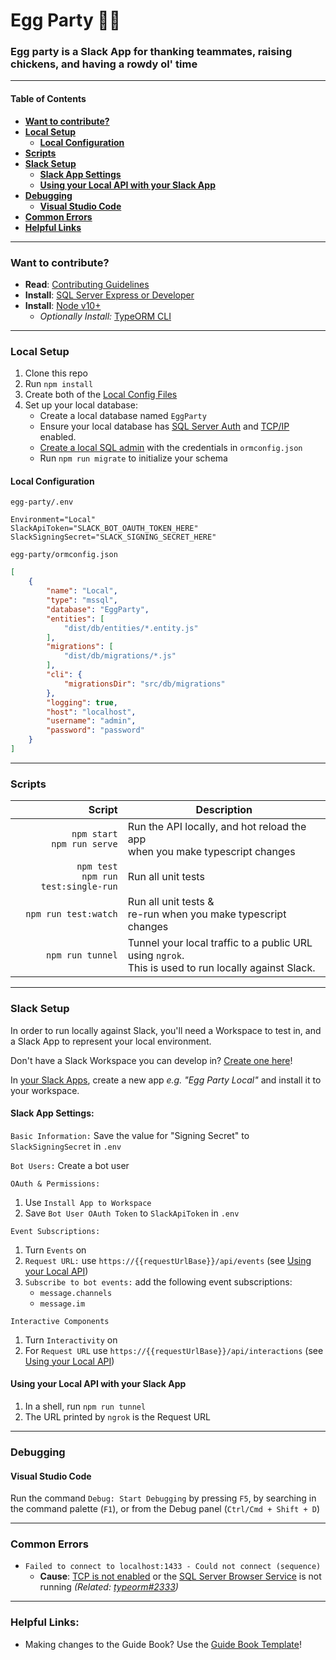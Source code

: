 # Egg Party 🥚🎉

### Egg party is a Slack App for thanking teammates, raising chickens, and having a rowdy ol' time

---

#### Table of Contents
- [**Want to contribute?**](#want-to-contribute)
- [**Local Setup**](#local-setup)
    - [**Local Configuration**](#local-configuration)
- [**Scripts**](#scripts)
- [**Slack Setup**](#slack-setup)
    - [**Slack App Settings**](#slack-app-settings)
    - [**Using your Local API with your Slack App**](#using-your-local-api-with-your-slack-app)
- [**Debugging**](#debugging)
    - [**Visual Studio Code**](#visual-studio-code)
- [**Common Errors**](#common-errors)
- [**Helpful Links**](#helpful-links)

---

### **Want to contribute?**

* **Read**: [Contributing Guidelines](CONTRIBUTING.md)
* **Install**: [SQL Server Express or Developer][sql-server-download]
* **Install**: [Node v10+][node-download]
    * *Optionally Install:* [TypeORM CLI][typeorm-install]

---

### **Local Setup**
1. Clone this repo
1. Run `npm install`
1. Create both of the [Local Config Files](#local-configuration-files)
1. Set up your local database:
    * Create a local database named `EggParty`
    * Ensure your local database has [SQL Server Auth][sql-server-auth-mode] and [TCP/IP][sql-enable-tcp] enabled.
    * [Create a local SQL admin][create-sql-admin] with the credentials in `ormconfig.json`
    * Run `npm run migrate` to initialize your schema

#### **Local Configuration**
`egg-party/.env`
```ahk
Environment="Local"
SlackApiToken="SLACK_BOT_OAUTH_TOKEN_HERE"
SlackSigningSecret="SLACK_SIGNING_SECRET_HERE"
```

`egg-party/ormconfig.json`
```json
[
    {
        "name": "Local",
        "type": "mssql",
        "database": "EggParty",
        "entities": [
            "dist/db/entities/*.entity.js"
        ],
        "migrations": [
            "dist/db/migrations/*.js"
        ],
        "cli": {
            "migrationsDir": "src/db/migrations"
        },
        "logging": true,
        "host": "localhost",
        "username": "admin",
        "password": "password"
    }
]
```

---

### **Scripts**

|                                   Script | Description                                                                                             |
| ---------------------------------------: | ------------------------------------------------------------------------------------------------------- |
| `npm start`<br/>`npm run serve`          | Run the API locally, and hot reload the app<br/> when you make typescript changes                       |
| `npm test`<br/>`npm run test:single-run` | Run all unit tests                                                                                      |
| `npm run test:watch`                     | Run all unit tests &<br/>re-run when you make typescript changes                                        |
| `npm run tunnel`                         | Tunnel your local traffic to a public URL using `ngrok`.<br/>This is used to run locally against Slack. |

---

### **Slack Setup**

In order to run locally against Slack, you'll need a Workspace to test in,
and a Slack App to represent your local environment.

Don't have a Slack Workspace you can develop in? [Create one here][slack-create-workspace]!

In [your Slack Apps][slack-manage-apps], create a new app *e.g. "Egg Party Local"* and install it to your workspace.

#### Slack App Settings:

`Basic Information:` Save the value for "Signing Secret" to `SlackSigningSecret` in `.env`

`Bot Users:` Create a bot user

`OAuth & Permissions:`
  1. Use `Install App to Workspace`
  1. Save `Bot User OAuth Token` to `SlackApiToken` in `.env`

`Event Subscriptions:`
  1. Turn `Events` on
  1. `Request URL:` use `https://{{requestUrlBase}}/api/events` (see [Using your Local API](#using-your-local-api-with-your-slack-app))
  1. `Subscribe to bot events:` add the following event subscriptions:
      * `message.channels`
      * `message.im`

`Interactive Components`
  1. Turn `Interactivity` on
  1. For `Request URL` use `https://{{requestUrlBase}}/api/interactions` (see [Using your Local API](#using-your-local-api-with-your-slack-app))

#### Using your Local API with your Slack App

1. In a shell, run `npm run tunnel`
1. The URL printed by `ngrok` is the Request URL

---

### **Debugging**

#### Visual Studio Code

Run the command `Debug: Start Debugging` by pressing `F5`, by searching in the command palette (`F1`),
or from the Debug panel (`Ctrl/Cmd + Shift + D`)

---

### **Common Errors**
* `Failed to connect to localhost:1433 - Could not connect (sequence)`
    * **Cause**: [TCP is not enabled][sql-enable-tcp] or
        the [SQL Server Browser Service][sql-enable-server-browser] is not running
        *(Related: [typeorm#2333][typeorm#2333])*

---

### **Helpful Links:**
* Making changes to the Guide Book? Use the [Guide Book Template][guide-book-template]!

<!-- Links -->

<!-- Downloads -->
[sql-server-download]: https://www.microsoft.com/en-us/sql-server/sql-server-downloads
[node-download]: https://nodejs.org/en/
[typeorm-install]: https://github.com/typeorm/typeorm/blob/master/docs/using-cli.md

[sql-server-auth-mode]: https://docs.microsoft.com/en-us/sql/database-engine/configure-windows/change-server-authentication-mode?view=sql-server-2017
[create-sql-admin]: https://www.godaddy.com/help/create-an-admin-user-for-microsoft-sql-server-19032
[sql-enable-tcp]: https://www.habaneroconsulting.com/stories/insights/2015/tcpip-is-disabled-by-default-in-microsoft-sql-server-2014
[sql-enable-server-browser]: https://www.godaddy.com/help/enable-the-sql-server-browser-service-19117
[typeorm#2333]: https://github.com/typeorm/typeorm/issues/2133

[slack-create-workspace]: https://slack.com/create
[slack-manage-apps]: https://api.slack.com/apps

[guide-book-template]: https://bit.ly/2NypQvF
